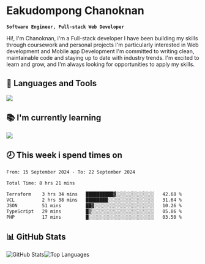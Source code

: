 # Eakudompong Chanoknan

**`Software Engineer, Full-stack Web Developer`**

<p>Hi!, I'm Chanoknan, i'm a Full-stack developer I have been building my skills
through coursework and personal projects I'm particularly interested in Web development
and Mobile app Development I'm committed to writing clean, maintainable
code and staying up to date with industry trends. I'm excited to learn
and grow, and I'm always looking for opportunities to apply my skills.</p>

## 🔧 Languages and Tools

  <a href="https://skillicons.dev">
    <img src="https://skillicons.dev/icons?i=typescript,javascript,html,css,php,java,python,laravel,nodejs,mongodb,react,nextjs,tailwind,mysql,planetscale,postgres,firebase&perline=9" />
  </a>
  
## 📚 I'm currently learning
  <a href="https://skillicons.dev">
    <img src="https://skillicons.dev/icons?i=go,rust,kotlin,androidstudio,graphql,docker,kubernetes,gcp,aws" />
  </a>

## 🕗 This week i spend times on

<!--START_SECTION:waka-->

```txt
From: 15 September 2024 - To: 22 September 2024

Total Time: 8 hrs 21 mins

Terraform    3 hrs 34 mins   ██████████▓░░░░░░░░░░░░░░   42.68 %
VCL          2 hrs 38 mins   ████████░░░░░░░░░░░░░░░░░   31.64 %
JSON         51 mins         ██▓░░░░░░░░░░░░░░░░░░░░░░   10.26 %
TypeScript   29 mins         █▒░░░░░░░░░░░░░░░░░░░░░░░   05.86 %
PHP          17 mins         █░░░░░░░░░░░░░░░░░░░░░░░░   03.50 %
```

<!--END_SECTION:waka-->

## 📊 GitHub Stats

<p style="display: flex">
  <img alt="GitHub Stats" src="https://github-readme-stats.vercel.app/api?username=EC-9624&show_icons=true&theme=gruvbox&count_private=true"/>
  <img alt="Top Languages" src="https://github-readme-stats.vercel.app/api/top-langs/?username=EC-9624&layout=compact&theme=gruvbox" />  
</p>
